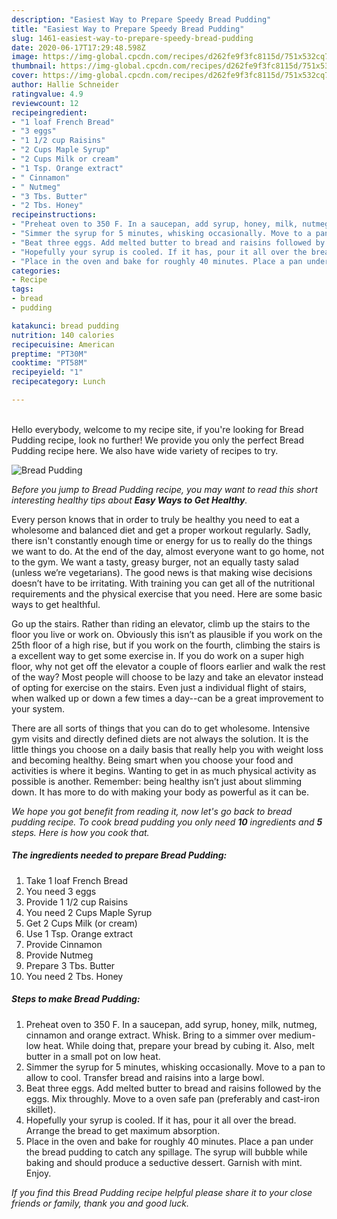 ```yaml
---
description: "Easiest Way to Prepare Speedy Bread Pudding"
title: "Easiest Way to Prepare Speedy Bread Pudding"
slug: 1461-easiest-way-to-prepare-speedy-bread-pudding
date: 2020-06-17T17:29:48.598Z
image: https://img-global.cpcdn.com/recipes/d262fe9f3fc8115d/751x532cq70/bread-pudding-recipe-main-photo.jpg
thumbnail: https://img-global.cpcdn.com/recipes/d262fe9f3fc8115d/751x532cq70/bread-pudding-recipe-main-photo.jpg
cover: https://img-global.cpcdn.com/recipes/d262fe9f3fc8115d/751x532cq70/bread-pudding-recipe-main-photo.jpg
author: Hallie Schneider
ratingvalue: 4.9
reviewcount: 12
recipeingredient:
- "1 loaf French Bread"
- "3 eggs"
- "1 1/2 cup Raisins"
- "2 Cups Maple Syrup"
- "2 Cups Milk or cream"
- "1 Tsp. Orange extract"
- " Cinnamon"
- " Nutmeg"
- "3 Tbs. Butter"
- "2 Tbs. Honey"
recipeinstructions:
- "Preheat oven to 350 F. In a saucepan, add syrup, honey, milk, nutmeg, cinnamon and orange extract. Whisk. Bring to a simmer over medium-low heat. While doing that, prepare your bread by cubing it. Also, melt butter in a small pot on low heat."
- "Simmer the syrup for 5 minutes, whisking occasionally. Move to a pan to allow to cool. Transfer bread and raisins into a large bowl."
- "Beat three eggs. Add melted butter to bread and raisins followed by the eggs. Mix throughly. Move to a oven safe pan (preferably and cast-iron skillet)."
- "Hopefully your syrup is cooled. If it has, pour it all over the bread. Arrange the bread to get maximum absorption."
- "Place in the oven and bake for roughly 40 minutes. Place a pan under the bread pudding to catch any spillage. The syrup will bubble while baking and should produce a seductive dessert. Garnish with mint. Enjoy."
categories:
- Recipe
tags:
- bread
- pudding

katakunci: bread pudding 
nutrition: 140 calories
recipecuisine: American
preptime: "PT30M"
cooktime: "PT58M"
recipeyield: "1"
recipecategory: Lunch

---
```

<br>
Hello everybody, welcome to my recipe site, if you're looking for Bread Pudding recipe, look no further! We provide you only the perfect Bread Pudding recipe here. We also have wide variety of recipes to try.
<br>


![Bread Pudding](https://img-global.cpcdn.com/recipes/d262fe9f3fc8115d/751x532cq70/bread-pudding-recipe-main-photo.jpg)

<i>Before you jump to Bread Pudding recipe, you may want to read this short interesting healthy tips about <strong>Easy Ways to Get Healthy</strong>.</i>

Every person knows that in order to truly be healthy you need to eat a wholesome and balanced diet and get a proper workout regularly. Sadly, there isn't constantly enough time or energy for us to really do the things we want to do. At the end of the day, almost everyone want to go home, not to the gym. We want a tasty, greasy burger, not an equally tasty salad (unless we’re vegetarians). The good news is that making wise decisions doesn’t have to be irritating. With training you can get all of the nutritional requirements and the physical exercise that you need. Here are some basic ways to get healthful.

Go up the stairs. Rather than riding an elevator, climb up the stairs to the floor you live or work on. Obviously this isn’t as plausible if you work on the 25th floor of a high rise, but if you work on the fourth, climbing the stairs is a excellent way to get some exercise in. If you do work on a super high floor, why not get off the elevator a couple of floors earlier and walk the rest of the way? Most people will choose to be lazy and take an elevator instead of opting for exercise on the stairs. Even just a individual flight of stairs, when walked up or down a few times a day--can be a great improvement to your system. 

There are all sorts of things that you can do to get wholesome. Intensive gym visits and directly defined diets are not always the solution. It is the little things you choose on a daily basis that really help you with weight loss and becoming healthy. Being smart when you choose your food and activities is where it begins. Wanting to get in as much physical activity as possible is another. Remember: being healthy isn’t just about slimming down. It has more to do with making your body as powerful as it can be. 


<i>We hope you got benefit from reading it, now let's go back to bread pudding recipe. To cook bread pudding you only need <strong>10</strong> ingredients and <strong>5</strong> steps. Here is how you cook that.
</i>

##### The ingredients needed to prepare Bread Pudding:

1. Take 1 loaf French Bread
1. You need 3 eggs
1. Provide 1 1/2 cup Raisins
1. You need 2 Cups Maple Syrup
1. Get 2 Cups Milk (or cream)
1. Use 1 Tsp. Orange extract
1. Provide  Cinnamon
1. Provide  Nutmeg
1. Prepare 3 Tbs. Butter
1. You need 2 Tbs. Honey


##### Steps to make Bread Pudding:

1. Preheat oven to 350 F. In a saucepan, add syrup, honey, milk, nutmeg, cinnamon and orange extract. Whisk. Bring to a simmer over medium-low heat. While doing that, prepare your bread by cubing it. Also, melt butter in a small pot on low heat.
1. Simmer the syrup for 5 minutes, whisking occasionally. Move to a pan to allow to cool. Transfer bread and raisins into a large bowl.
1. Beat three eggs. Add melted butter to bread and raisins followed by the eggs. Mix throughly. Move to a oven safe pan (preferably and cast-iron skillet).
1. Hopefully your syrup is cooled. If it has, pour it all over the bread. Arrange the bread to get maximum absorption.
1. Place in the oven and bake for roughly 40 minutes. Place a pan under the bread pudding to catch any spillage. The syrup will bubble while baking and should produce a seductive dessert. Garnish with mint. Enjoy.


<i>If you find this Bread Pudding recipe helpful please share it to your close friends or family, thank you and good luck.</i>
